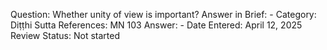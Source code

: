 Question: Whether unity of view is important?
Answer in Brief: -
 Category: Diṭṭhi
Sutta References: MN 103
Answer: -
Date Entered: April 12, 2025
Review Status: Not started
